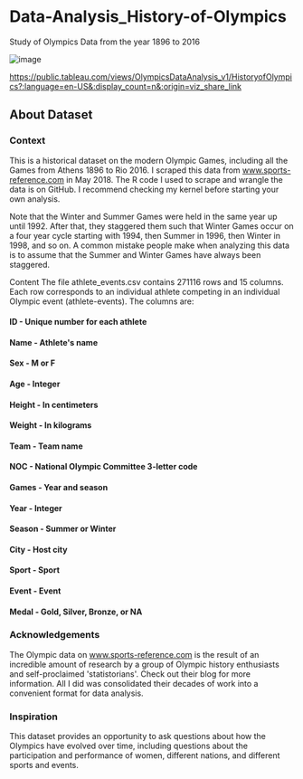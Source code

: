 # Data-Analysis_History-of-Olympics
Study of Olympics Data from the year 1896 to 2016

![image](https://user-images.githubusercontent.com/102762042/220450273-f2cc13c2-358e-4f16-acba-940220a9aca3.png)

https://public.tableau.com/views/OlympicsDataAnalysis_v1/HistoryofOlympics?:language=en-US&:display_count=n&:origin=viz_share_link

## About Dataset
### Context
This is a historical dataset on the modern Olympic Games, including all the Games from Athens 1896 to Rio 2016. I scraped this data from www.sports-reference.com in May 2018. The R code I used to scrape and wrangle the data is on GitHub. I recommend checking my kernel before starting your own analysis.

Note that the Winter and Summer Games were held in the same year up until 1992. After that, they staggered them such that Winter Games occur on a four year cycle starting with 1994, then Summer in 1996, then Winter in 1998, and so on. A common mistake people make when analyzing this data is to assume that the Summer and Winter Games have always been staggered.

Content
The file athlete_events.csv contains 271116 rows and 15 columns. Each row corresponds to an individual athlete competing in an individual Olympic event (athlete-events). The columns are:

#### ID - Unique number for each athlete
#### Name - Athlete's name
#### Sex - M or F
#### Age - Integer
#### Height - In centimeters
#### Weight - In kilograms
#### Team - Team name
#### NOC - National Olympic Committee 3-letter code
#### Games - Year and season
#### Year - Integer
#### Season - Summer or Winter
#### City - Host city
#### Sport - Sport
#### Event - Event
#### Medal - Gold, Silver, Bronze, or NA

### Acknowledgements
The Olympic data on www.sports-reference.com is the result of an incredible amount of research by a group of Olympic history enthusiasts and self-proclaimed 'statistorians'. Check out their blog for more information. All I did was consolidated their decades of work into a convenient format for data analysis.

### Inspiration
This dataset provides an opportunity to ask questions about how the Olympics have evolved over time, including questions about the participation and performance of women, different nations, and different sports and events.
